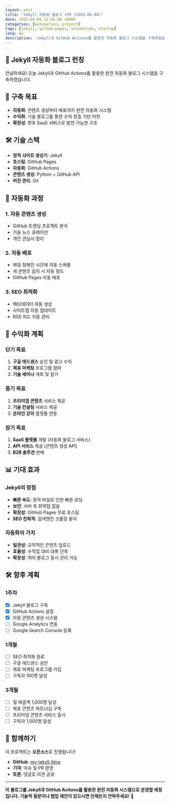 ```yaml
---
layout: post
title: "Jekyll 자동화 블로그 시작 (2025.06.04)"
date: 2025-06-04 12:45:00 +0900
categories: [automation, project]
tags: [jekyll, github-pages, automation, startup]
lang: ko
description: 'Jekyll과 GitHub Actions를 활용한 자동화 블로그 시스템을 구축하였습니다.'
---
```


## 🚀 Jekyll 자동화 블로그 런칭

안녕하세요! 오늘 Jekyll과 GitHub Actions를 활용한 완전 자동화 블로그 시스템을 구축하였습니다.

## 🎯 구축 목표

- **자동화**: 콘텐츠 생성부터 배포까지 완전 자동화 시스템
- **수익화**: 기술 블로그를 통한 수익 창출 기반 마련  
- **확장성**: 향후 SaaS 서비스로 발전 가능한 구조

## 🛠 기술 스택

- **정적 사이트 생성기**: Jekyll
- **호스팅**: GitHub Pages
- **자동화**: GitHub Actions
- **콘텐츠 생성**: Python + GitHub API
- **버전 관리**: Git

## 📝 자동화 과정

### 1. 자동 콘텐츠 생성
- GitHub 트렌딩 프로젝트 분석
- 기술 뉴스 큐레이션
- 개인 관심사 정리

### 2. 자동 배포
- 매일 정해진 시간에 자동 스케줄
- 새 콘텐츠 감지 시 자동 빌드
- GitHub Pages 자동 배포

### 3. SEO 최적화
- 메타데이터 자동 생성
- 사이트맵 자동 업데이트
- RSS 피드 자동 관리

## 🎯 수익화 계획

### 단기 목표
1. **구글 애드센스** 승인 및 광고 수익
2. **제휴 마케팅** 프로그램 참여
3. **기술 세미나** 개최 및 참가

### 중기 목표  
1. **프리미엄 콘텐츠** 서비스 제공
2. **기술 컨설팅** 서비스 제공
3. **온라인 강의** 플랫폼 연동

### 장기 목표
1. **SaaS 플랫폼** 개발 (자동화 블로그 서비스)
2. **API 서비스** 제공 (콘텐츠 생성 API)
3. **B2B 솔루션** 판매

## 📊 기대 효과

### Jekyll의 장점
- **빠른 속도**: 정적 파일로 인한 빠른 로딩
- **보안**: 서버 측 취약점 없음
- **확장성**: GitHub Pages 무료 호스팅
- **SEO 친화적**: 검색엔진 크롤링 용이

### 자동화의 가치
- **일관성**: 규칙적인 콘텐츠 업로드
- **효율성**: 수작업 대비 대폭 단축  
- **확장성**: 여러 블로그 동시 관리 가능

## 🛠 향후 계획

### 1주차
- [x] Jekyll 블로그 구축
- [x] GitHub Actions 설정
- [x] 자동 콘텐츠 생성 시스템
- [ ] Google Analytics 연동
- [ ] Google Search Console 등록

### 1개월
- [ ] SEO 최적화 완료
- [ ] 구글 애드센스 승인
- [ ] 제휴 마케팅 프로그램 가입
- [ ] 구독자 100명 달성

### 3개월
- [ ] 월 매출액 1,000명 달성
- [ ] 제휴 콘텐츠 파트너십 구축  
- [ ] 프리미엄 콘텐츠 서비스 출시
- [ ] 구독자 1,000명 달성

## 🤝 함께하기

이 프로젝트는 **오픈소스**로 진행됩니다!  
- **GitHub**: [my-jekyll-blog](https://github.com/elecsonJ/my-jekyll-blog)
- **기여**: 이슈 및 PR 환영
- **토론**: 댓글로 의견 공유

---

**이 블로그를 Jekyll과 GitHub Actions를 활용한 완전 자동화 시스템으로 운영할 예정입니다. 기술적 질문이나 협업 제안이 있으시면 언제든지 연락주세요!** 🚀